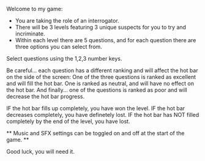 Welcome to my game:

- You are taking the role of an interrogator. 
- There will be 3 levels featuring 3 unique suspects for you to try and incriminate.
- Within each level there are 5 questions, and for each question there are three options you can select from.

Select questions using the 1,2,3 number keys.

Be careful... each question has a different ranking and will affect the hot bar on the side of the screen:
One of the three questions is ranked as excellent and will fill the hot bar. 
One is ranked as neutral, and will have no effect on the hot bar. 
And finally... one of the questions is ranked as poor and will decrease the hot bar progress.


IF the hot bar fills up completely, you have won the level.
IF the hot bar decreases completely, you have definetely lost. 
IF the hot bar has NOT filled completely by the end of the level, you have lost.



** Music and SFX settings can be toggled on and off at the start of the game. **



Good luck, you will need it.
